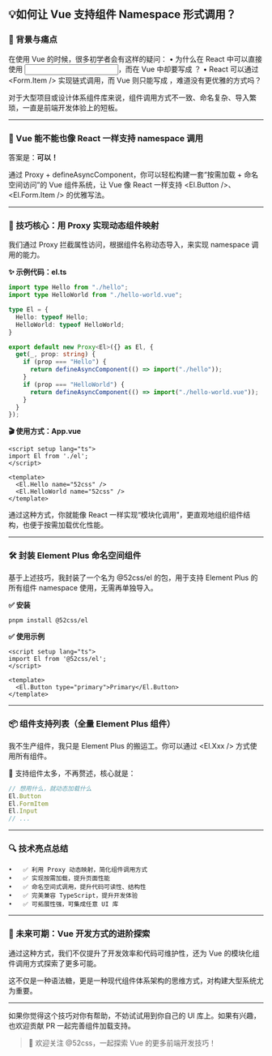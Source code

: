 ## 💡如何让 Vue 支持组件 Namespace 形式调用？

### **🧭 背景与痛点**

在使用 Vue 的时候，很多初学者会有这样的疑问：
	•	为什么在 React 中可以直接使用 <Input />，而在 Vue 中却要写成 <el-input />？
	•	React 可以通过 <Form.Item /> 实现链式调用，而 Vue 则只能写成 <el-form-item>，难道没有更优雅的方式吗？

对于大型项目或设计体系组件库来说，组件调用方式不一致、命名复杂、导入繁琐，一直是前端开发体验上的短板。


***

### **🧩 Vue 能不能也像 React 一样支持 namespace 调用**

答案是：**可以！**

通过 Proxy + defineAsyncComponent，你可以轻松构建一套“按需加载 + 命名空间访问”的 Vue 组件系统，让 Vue 像 React 一样支持 <El.Button />、<El.Form.Item /> 的优雅写法。

***

### **🚀 技巧核心：用 Proxy 实现动态组件映射**

我们通过 Proxy 拦截属性访问，根据组件名称动态导入，来实现 namespace 调用的能力。

**✨ 示例代码：el.ts**

```ts
import type Hello from "./hello";
import type HelloWorld from "./hello-world.vue";

type El = {
  Hello: typeof Hello;
  HelloWorld: typeof HelloWorld;
}

export default new Proxy<El>({} as El, {
  get(_, prop: string) {
    if (prop === "Hello") {
      return defineAsyncComponent(() => import("./hello"));
    }
    if (prop === "HelloWorld") {
      return defineAsyncComponent(() => import("./hello-world.vue"));
    }
  }
});
```

**🎬 使用方式：App.vue**

```vue
<script setup lang="ts">
import El from './el';
</script>

<template>
  <El.Hello name="52css" />
  <El.HelloWorld name="52css" />
</template>
```

通过这种方式，你就能像 React 一样实现“模块化调用”，更直观地组织组件结构，也便于按需加载优化性能。

***

### **🛠 封装 Element Plus 命名空间组件**

基于上述技巧，我封装了一个名为 @52css/el 的包，用于支持 Element Plus 的所有组件 namespace 使用，无需再单独导入。

**✅ 安装**

```bash
pnpm install @52css/el
```

**✅ 使用示例**

```vue
<script setup lang="ts">
import El from '@52css/el';
</script>

<template>
  <El.Button type="primary">Primary</El.Button>
</template>
```

***

### **📦 组件支持列表（全量 Element Plus 组件）**

我不生产组件，我只是 Element Plus 的搬运工。你可以通过 <El.Xxx /> 方式使用所有组件。

🧩 支持组件太多，不再赘述，核心就是：

```ts
// 想用什么，就动态加载什么
El.Button
El.FormItem
El.Input
// ...
```

***

### **🔍 技术亮点总结**

	•	✅ 利用 Proxy 动态映射，简化组件调用方式
	•	✅ 实现按需加载，提升页面性能
	•	✅ 命名空间式调用，提升代码可读性、结构性
	•	✅ 完美兼容 TypeScript，提升开发体验
	•	✅ 可拓展性强，可集成任意 UI 库

***

### **🔮 未来可期：Vue 开发方式的进阶探索**

通过这种方式，我们不仅提升了开发效率和代码可维护性，还为 Vue 的模块化组件调用方式探索了更多可能。

这不仅是一种语法糖，更是一种现代组件体系架构的思维方式，对构建大型系统尤为重要。

***

如果你觉得这个技巧对你有帮助，不妨试试用到你自己的 UI 库上。如果有兴趣，也欢迎贡献 PR 一起完善组件加载支持。

> 💬 欢迎关注 @52css，一起探索 Vue 的更多前端开发技巧！
